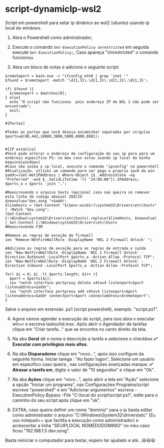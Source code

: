 # script-dynamicIp-wsl2
Script em powershell para setar ip dinânico ao wsl2 (ubuntu) usando ip local do windows.

1. Abra o Powershell como administrador;

2. Execute o comando ```Set-ExecutionPolicy unrestricted```  em seguida execute ```Get-ExecutionPolicy;```, Caso apareça "Unrestricted" o comando funcionou.

3. Abra um bloco de notas e adicione o seguinte script:
```
$remoteport = bash.exe -c "ifconfig eth0 | grep 'inet '"
$found = $remoteport -match '\d{1,3}\.\d{1,3}\.\d{1,3}\.\d{1,3}';

if( $found ){
  $remoteport = $matches[0];
} else{
  echo "O script não funcionou  pois endereço IP do WSL 2 não pode ser encontrado";
  exit;
}

#[Portas]

#Todas as portas que você deseja encaminhar separadas por vírgulas
$ports=@(80,443,10000,3000,5000,8000,8001);


#[IP estatico]
#Você pode alterar o endereço de configuração do seu ip para para um endereço específico PS: no meu caso estou usando ip local da minha maquina(windows)
#Caso não saiba o ip local, execute o comando "ipconfig" no powershell
#Atualização, utlizei um comando para ser pego o proprio ipv4 do win
$addr=(Get-NetIPAddress | Where-Object {$_.AddressState -eq "Preferred" -and $_.ValidLifetime -lt "24:00:00"}).IPAddress;
$ports_a = $ports -join ",";

#Reescrevendo o arquivo hosts (opcional caso nao queira só remover esta linha de codigo abaixo) INICIO
$newvalue="dev.song	"+$addr;
$lineHosts = (Get-Content "$($env:windir)\system32\Drivers\etc\hosts" ) -Match "dev.song";
(Get-Content C:\Windows\system32\Drivers\etc\hosts).replace($lineHosts, $newvalue) | Set-Content C:\Windows\system32\Drivers\etc\hosts
#Reescrevendo FIM

#Remove as regras de exceção de firewall
iex "Remove-NetFireWallRule -DisplayName 'WSL 2 Firewall Unlock' ";

#Adiciona as regras de exceção para as regras de entrada e saída
iex "New-NetFireWallRule -DisplayName 'WSL 2 Firewall Unlock' -Direction Outbound -LocalPort $ports_a -Action Allow -Protocol TCP";
iex "New-NetFireWallRule -DisplayName 'WSL 2 Firewall Unlock' -Direction Inbound -LocalPort $ports_a -Action Allow -Protocol TCP";

for( $i = 0; $i -lt $ports.length; $i++ ){
  $port = $ports[$i];
  iex "netsh interface portproxy delete v4tov4 listenport=$port listenaddress=$addr";
  iex "netsh interface portproxy add v4tov4 listenport=$port listenaddress=$addr connectport=$port connectaddress=$remoteport";
}
```
Salve o arquivo em extensão .ps1 (script powershell), exemplo. "script.ps1".

4. Agora vamos agendar a execução do script, para isso abra o executar win+r e escreva taskschd.msc. Após abrir o Agendador de tarefas clique em 
"Criar tarefa..." que se encontra no canto direito da tela.
5. Na aba **Geral** dê o nome e descrição a tarefa e selecione o checkbox **✅ Executar com privilégios mais altos.**

6. Na aba **Disparadores** clique em "novo...", após isso configure da seguinte forma. Iniciar tarega : "Ao fazer logon", Selecione um usuário em especifico caso queira , nas configurações avançadas marque: **✅ Atrasar a tarefa em**, digite o valor de "10 segundos" e clique em "Ok".

7. Na aba **Ações** clique em "novo...", após abrir a tela em "Ação" selecione a opção "Iniciar um programa", nas Configurações  Programa/script escreve "powershell" e em "Adicionar argumentos" escreva -ExecutionPolicy Bypass -File "C:\local do script\script.ps1", edite para o caminho do seu script após clique em "ok".

8. EXTRA, caso queira definir um nome "dominio" para o ip basta editar como administrador  o arquivo "C:\Windows\System32\drivers\etc" (Eu uso notepad++ que facilita a execução como administrador) e acrescentar a linha "SEUIPLOCAL  NOMEDODOMINIO" no meu caso ficou "192.168.1.5			dev.song".

Basta reiniciar o computador para testar, espero ter ajudado e até...😃😃😃 
